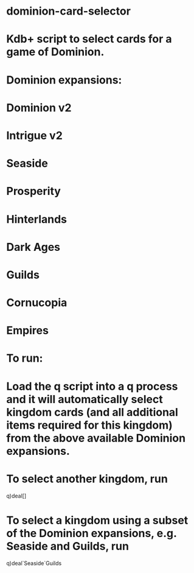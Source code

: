 # dominion-card-selector

# Kdb+ script to select cards for a game of Dominion.

# Dominion expansions:
# Dominion v2
# Intrigue v2
# Seaside
# Prosperity
# Hinterlands
# Dark Ages
# Guilds
# Cornucopia
# Empires

# To run:
# Load the q script into a q process and it will automatically select kingdom cards (and all additional items required for this kingdom) from the above available Dominion expansions.
# To select another kingdom, run
q)deal[]
# To select a kingdom using a subset of the Dominion expansions, e.g. Seaside and Guilds, run
q)deal\`Seaside\`Guilds
